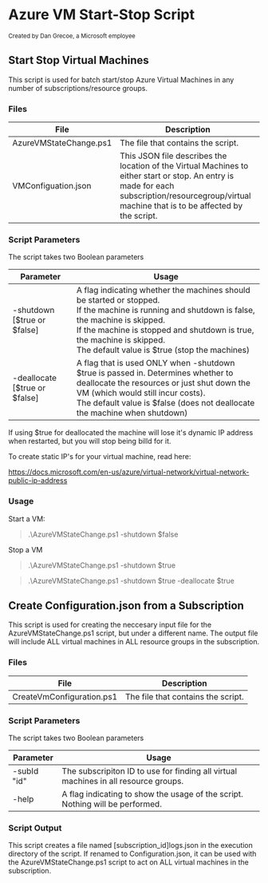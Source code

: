 # Azure VM Start-Stop Script
<sup>Created by Dan Grecoe, a Microsoft employee</sup>

## Start Stop Virtual Machines
This script is used for batch start/stop Azure Virtual Machines in any number of subscriptions/resource groups.

### Files

|File|Description|
|--------------------|------------------------|              
| AzureVMStateChange.ps1|	The file that contains the script.|
| VMConfiguation.json|	This JSON file describes the location of the Virtual Machines to either start or stop. An entry is made for each subscription/resourcegroup/virtual machine that is to be affected by the script.|


### Script Parameters
The script takes two Boolean parameters

|Parameter |Usage|
|--------------------|-----------------------|
|-shutdown [$true or $false]|	A flag indicating whether the machines should be started or stopped.<br>If the machine is running and shutdown is false, the machine is skipped.<br>If the machine is stopped and shutdown is true, the machine is skipped.<br>The default value is $true (stop the machines)| 
|-deallocate [$true or $false]|	A flag that is used ONLY when -shutdown $true is passed in. Determines whether to deallocate the resources or just shut down the VM (which would still incur costs).<br>The default value is $false (does not deallocate the machine when shutdown)|

If using $true for deallocated the machine will lose it's dynamic IP address when restarted, but you will stop being billd for it. 

To create static IP's for your virtual machine, read here:

https://docs.microsoft.com/en-us/azure/virtual-network/virtual-network-public-ip-address


### Usage

Start a VM: 
> .\AzureVMStateChange.ps1 -shutdown $false

Stop a VM
> .\AzureVMStateChange.ps1 -shutdown $true

> .\AzureVMStateChange.ps1 -shutdown $true -deallocate $true

## Create Configuration.json from a Subscription 
This script is used for creating the neccesary input file for the AzureVMStateChange.ps1 script, but under a different name. The output file will include ALL virtual machines in ALL resource groups in the subscription.

### Files

|File|Description|
|--------------------|------------------------|              
| CreateVmConfiguration.ps1|	The file that contains the script.|


### Script Parameters
The script takes two Boolean parameters

|Parameter |Usage|
|--------------------|-----------------------|
|-subId "id"|	The subscripiton ID to use for finding all virtual machines in all resource groups.| 
|-help|	A flag indicating to show the usage of the script. Nothing will be performed.|


### Script Output
This script creates a file named [subscription_id]logs.json in the execution directory of the script. If renamed to Configuration.json, it can be used with the AzureVMStateChange.ps1 script to act on ALL virtual machines in the subscription. 
